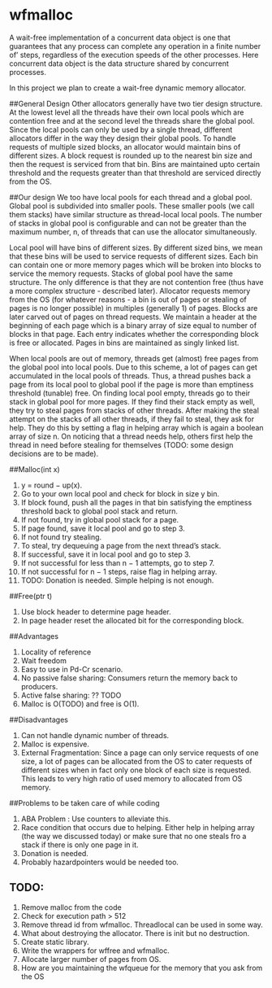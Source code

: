 # wfmalloc
A wait-free implementation of a concurrent data object is one that guarantees that any process can complete any operation in a finite number of’ steps, regardless of the execution speeds of the other processes. Here concurrent data object is the data structure shared by concurrent processes.

In this project we plan to create a wait-free dynamic memory allocator.

##General Design
Other allocators generally have two tier design structure. At the lowest level all the threads have their own
local pools which are contention free and at the second level the threads share the global pool. Since the
local pools can only be used by a single thread, different allocators differ in the way they design their global
pools. To handle requests of multiple sized blocks, an allocator would maintain bins of different sizes. A
block request is rounded up to the nearest bin size and then the request is serviced from that bin. Bins are
maintained upto certain threshold and the requests greater than that threshold are serviced directly from
the OS.

##Our design
We too have local pools for each thread and a global pool. Global pool is subdivided into smaller pools.
These smaller pools (we call them stacks) have similar structure as thread-local local pools. The number of
stacks in global pool is configurable and can not be greater than the maximum number, n, of threads that
can use the allocator simultaneously.

Local pool will have bins of different sizes. By different sized bins, we mean that these bins will be used to
service requests of different sizes. Each bin can contain one or more memory pages which will be broken into
blocks to service the memory requests. Stacks of global pool have the same structure. The only difference is
that they are not contention free (thus have a more complex structure - described later).
Allocator requests memory from the OS (for whatever reasons - a bin is out of pages or stealing of pages
is no longer possible) in multiples (generally 1) of pages. Blocks are later carved out of pages on thread
requests. We maintain a header at the beginning of each page which is a binary array of size equal to number
of blocks in that page. Each entry indicates whether the corresponding block is free or allocated. Pages in
bins are maintained as singly linked list.

When local pools are out of memory, threads get (almost) free pages from the global pool into local pools.
Due to this scheme, a lot of pages can get accumulated in the local pools of threads. Thus, a thread pushes
back a page from its local pool to global pool if the page is more than emptiness threshold (tunable) free.
On finding local pool empty, threads go to their stack in global pool for more pages. If they find their stack
empty as well, they try to steal pages from stacks of other threads. After making the steal attempt on the
stacks of all other threads, if they fail to steal, they ask for help. They do this by setting a flag in helping
array which is again a boolean array of size n. On noticing that a thread needs help, others first help the
thread in need before stealing for themselves (TODO: some design decisions are to be made).

##Malloc(int x)
1. y = round − up(x).
2. Go to your own local pool and check for block in size y bin.
3. If block found, push all the pages in that bin satisfying the emptiness threshold back to global pool
stack and return.
4. If not found, try in global pool stack for a page.
5. If page found, save it local pool and go to step 3.
6. If not found try stealing.
7. To steal, try dequeuing a page from the next thread’s stack.
8. If successful, save it in local pool and go to step 3.
9. If not successful for less than n − 1 attempts, go to step 7.
10. If not successful for n − 1 steps, raise flag in helping array.
11. TODO: Donation is needed. Simple helping is not enough.

##Free(ptr t)
1. Use block header to determine page header.
2. In page header reset the allocated bit for the corresponding block.

##Advantages
1. Locality of reference
2. Wait freedom
3. Easy to use in Pd-Cr scenario.
4. No passive false sharing: Consumers return the memory back to producers.
5. Active false sharing: ?? TODO
6. Malloc is O(TODO) and free is O(1).

##Disadvantages
1. Can not handle dynamic number of threads.
2. Malloc is expensive.
3. External Fragmentation: Since a page can only service requests of one size, a lot of pages can be
allocated from the OS to cater requests of different sizes when in fact only one block of each size is
requested. This leads to very high ratio of used memory to allocated from OS memory.

##Problems to be taken care of while coding
1. ABA Problem : Use counters to alleviate this.
2. Race condition that occurs due to helping. Either help in helping array (the way we discussed today)
or make sure that no one steals fro a stack if there is only one page in it.
3. Donation is needed.
4. Probably hazardpointers would be needed too.

## TODO:
1. Remove malloc from the code
2. Check for execution path > 512
3. Remove thread id from wfmalloc. Threadlocal can be used in some way.
4. What about destroying the allocator. There is init but no destruction.
5. Create static library.
6. Write the wrappers for wffree and wfmalloc.
7. Allocate larger number of pages from OS.
8. How are you maintaining the wfqueue for the memory that you ask from the OS
